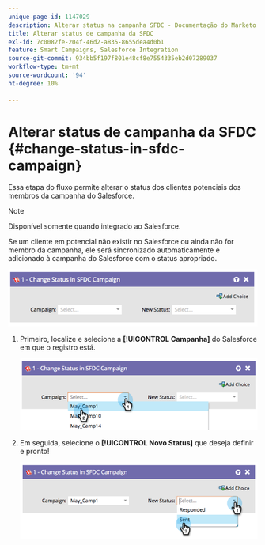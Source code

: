 ```yaml
---
unique-page-id: 1147029
description: Alterar status na campanha SFDC - Documentação do Marketo - Documentação do produto
title: Alterar status de campanha da SFDC
exl-id: 7c0082fe-204f-46d2-a835-8655dea4d0b1
feature: Smart Campaigns, Salesforce Integration
source-git-commit: 934bb5f197f801e48cf8e7554335eb2d07289037
workflow-type: tm+mt
source-wordcount: '94'
ht-degree: 10%

---
```


# Alterar status de campanha da SFDC {#change-status-in-sfdc-campaign}

Essa etapa do fluxo permite alterar o status dos clientes potenciais dos membros da campanha do Salesforce.

>[!NOTE]
>
>Disponível somente quando integrado ao Salesforce.

Se um cliente em potencial não existir no Salesforce ou ainda não for membro da campanha, ele será sincronizado automaticamente e adicionado à campanha do Salesforce com o status apropriado.

![](assets/change-status-in-sfdc-campaign-1.png)

1. Primeiro, localize e selecione a **[!UICONTROL Campanha]** do Salesforce em que o registro está.

   ![](assets/change-status-in-sfdc-campaign-2.png)

1. Em seguida, selecione o **[!UICONTROL Novo Status]** que deseja definir e pronto!

   ![](assets/change-status-in-sfdc-campaign-3.png)

